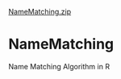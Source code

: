 [NameMatching.zip](https://github.com/kkb786/NameMatching/files/7079435/NameMatching.zip)
# NameMatching
Name Matching Algorithm in R
